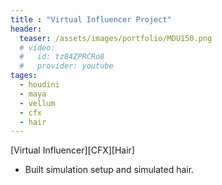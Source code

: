 ```yaml
---
title : "Virtual Influencer Project"
header:
  teaser: /assets/images/portfolio/MDU150.png
  # video:
  #   id: tz84ZPRCRo8
  #   provider: youtube
tages:
  - houdini
  - maya
  - vellum
  - cfx
  - hair
---
```


[Virtual Influencer][CFX][Hair]

- Built simulation setup and simulated hair.